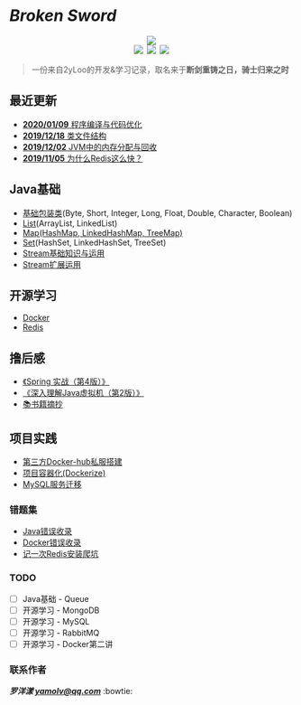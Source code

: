 # ***Broken Sword***
<div align="center"><img src="https://ossweb-img.qq.com/images/lol/web201310/skin/big92007.jpg"/></div>

<div align="center"><img src="https://img.shields.io/badge/WeChat-yamolv-green.svg?logo=Wechat"/>&ensp;<img src="https://img.shields.io/badge/%E7%BD%97%E6%B4%8B%E6%BC%BE-yamolv%40qq.com-red.svg?logo=Tencent%20QQ"/>&ensp;<img src="https://img.shields.io/badge/-1%E4%B8%87%E5%B0%8F%E6%97%B6%E7%9A%84%E9%94%A4%E7%82%BC%E6%98%AF%E4%BB%BB%E4%BD%95%E4%BA%BA%E4%BB%8E%E5%B9%B3%E5%87%A1%E5%8F%98%E6%88%90%E4%B8%96%E7%95%8C%E7%BA%A7%E5%A4%A7%E5%B8%88%E7%9A%84%E5%BF%85%E8%A6%81%E6%9D%A1%E4%BB%B6%F0%9F%A4%99-blue.svg"/></div>

> 一份来自2yLoo的开发&学习记录，取名来于**断剑重铸之日，骑士归来之时**

## **最近更新**
- [**2020/01/09** 程序编译与代码优化](https://github.com/2yLoo/broken-sowrd/blob/master/book-review/inside-in-jvm/ProgramCompileAndCodeOptimize.md)
- [**2019/12/18** 类文件结构](https://github.com/2yLoo/broken-sowrd/blob/master/book-review/inside-in-jvm/MemoryAllocationAndRecovery.md)
- [**2019/12/02** JVM中的内存分配与回收](https://github.com/2yLoo/broken-sowrd/blob/master/book-review/inside-in-jvm/MemoryAllocationAndRecovery.md)
- [**2019/11/05** 为什么Redis这么快？](https://github.com/2yLoo/broken-sowrd/blob/master/open-sources/Redis/WhyRedisFast.md)

## **Java基础**
- [基础包装类](https://github.com/2yLoo/broken-sowrd/blob/master/java-base/lang/wraps.md)(Byte, Short, Integer, Long, Float, Double, Character, Boolean)
- [List](https://github.com/2yLoo/broken-sowrd/blob/master/java-base/util/Collection/List.md)(ArrayList, LinkedList)
- [Map(HashMap, LinkedHashMap, TreeMap)](https://github.com/2yLoo/broken-sowrd/tree/master/java-base/util/Map)
- [Set](https://github.com/2yLoo/broken-sowrd/blob/master/java-base/util/Collection/Set.md)(HashSet, LinkedHashSet, TreeSet)
- [Stream基础知识与运用](https://github.com/2yLoo/broken-sowrd/blob/master/java-base/notes/StreamBase.md)
- [Stream扩展运用](https://github.com/2yLoo/broken-sowrd/blob/master/java-base/notes/StreamExtension.md)

## **开源学习**
- [Docker](https://github.com/2yLoo/broken-sowrd/tree/master/open-sources/docker)
- [Redis](https://github.com/2yLoo/broken-sowrd/blob/master/open-sources/Redis/)

## **撸后感**
- [《Spring 实战（第4版）》](https://github.com/2yLoo/broken-sowrd/tree/master/book-review/spring-in-action-4)
- [《深入理解Java虚拟机（第2版）》](https://github.com/2yLoo/broken-sowrd/tree/master/book-review/inside-in-jvm)
- [📚书籍摘抄](https://github.com/2yLoo/broken-sowrd/blob/master/book-review/excerpts.md)

## **项目实践**
- [第三方Docker-hub私服搭建](https://github.com/2yLoo/broken-sowrd/blob/master/project-practice/docker/ProjectDockerize.md)
- [项目容器化(Dockerize)](https://github.com/2yLoo/broken-sowrd/blob/master/project-practice/docker/ProjectDockerize.md)
- [MySQL服务迁移](https://github.com/2yLoo/broken-sowrd/blob/master/project-practice/MySQLMigration.md)

### **错题集**
- [Java错误收录](https://github.com/2yLoo/broken-sowrd/blob/master/mistake-record/JavaTrouble.md)
- [Docker错误收录](https://github.com/2yLoo/broken-sowrd/blob/master/mistake-record/DockerTrouble.md)
- [记一次Redis安装爬坑](https://github.com/2yLoo/broken-sowrd/blob/master/mistake-record/RedisInstall.md)

### **TODO**
- [ ] Java基础 - Queue
- [ ] 开源学习 - MongoDB
- [ ] 开源学习 - MySQL
- [ ] 开源学习 - RabbitMQ
- [ ] 开源学习 - Docker第二讲

### **联系作者**
***罗洋漾 yamolv@qq.com*** :bowtie:
